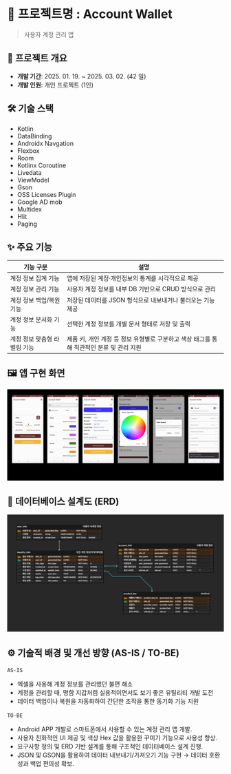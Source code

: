 # 📌 프로젝트명 : Account Wallet

> 사용자 계정 관리 앱

## 📂 프로젝트 개요

- **개발 기간**: 2025. 01. 19. ~ 2025. 03. 02. (42 일)
- **개발 인원**: 개인 프로젝트 (1인)


## 🛠️ 기술 스택

<ul>
 <li>Kotlin</li>
 <li>DataBinding</li>
 <li>Androidx Navgation</li>
 <li>Flexbox</li>
 <li>Room</li>
 <li>Kotlinx Coroutine</li>
 <li>Livedata</li>
 <li>ViewModel</li>
 <li>Gson</li>
 <li>OSS Licenses Plugin</li>
 <li>Google AD mob</li>
 <li>Multidex</li>
 <li>Hlit</li>
 <li>Paging</li>
</ul>

## ✨ 주요 기능

| 기능 구분             | 설명 |
|------|------|
| 계정 정보 집계 기능         | 앱에 저장된 계정·개인정보의 통계를 시각적으로 제공 |
| 계정 정보 관리 기능         | 사용자 계정 정보를 내부 DB 기반으로 CRUD 방식으로 관리 |
| 계정 정보 백업/복원 기능    | 저장된 데이터를 JSON 형식으로 내보내거나 불러오는 기능 제공 |
| 계정 정보 문서화 기능       | 선택한 계정 정보를 개별 문서 형태로 저장 및 출력 |
| 계정 정보 맞춤형 라벨링 기능 | 제품 키, 개인 계정 등 정보 유형별로 구분하고 색상 태그를 통해 직관적인 분류 및 관리 지원 |


## 🖼️ 앱 구현 화면

![](./image/screen_001.png)

## 🧩 데이터베이스 설계도 (ERD)
![](./image/screen_002.png)


## ⚙️ 기술적 배경 및 개선 방향 (AS-IS / TO-BE)

`AS-IS`
- 엑셀을 사용해 계정 정보를 관리했던 불편 해소
- 계정을 관리할 때, 명함 지갑처럼 실용적이면서도 보기 좋은 유틸리티 개발 도전
- 데이터 백업이나 복원을 자동화하여 간단한 조작을 통한 동기화 기능 지원

`TO-BE`
- Android APP 개발로 스마트폰에서 사용할 수 있는 계정 관리 앱 개발.
- 사용자 친화적인 UI 제공 및 색상 Hex 값을 활용한 꾸미기 기능으로 사용성 향상.
- 요구사항 정의 및 ERD 기반 설계를 통해 구조적인 데이터베이스 설계 진행.
- JSON 및 GSON을 활용하여 데이터 내보내기/가져오기 기능 구현 → 데이터 호환성과 백업 편의성 확보.
